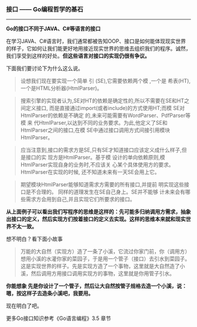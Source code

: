 ### 接口 —— Go编程哲学的基石
***

**Go的接口不同于JAVA、C#等语言的接口**

在学习JAVA、C#语言时，我们通常都被告知OOP、接口是如何能体现现实世界的样子，它如何让我们能更好地用接近现实世界的思维去组织我们的程序。诚然，我们享受到这样的好处。**但这些语言对接口的实现仍很有争议。**

下面我们要讨论下为什么这么说。

> 设想我们现在要实现一个简单  引 (SE),它需要依赖两个模 ,一个是 希表(HT), 一个是HTML分析器(HtmlParser)。

> 搜索引擎的实现者认为,SE对HT的依赖是确定性的,所以不需要在SE和HT之间定义接口, 而是直接通过import(或者include)的方式使用HT;而模 SE对HtmlParser的依赖是不确定 的,未来可能需要有WordParser、PdfParser等模 来 代HtmlParser,以达到不同的业务要求。为此,他定义了SE和HtmlParser之间的接口,在模 SE中通过接口调用方式间接引用模块HtmlParser。

> 应当注意到,接口的需求方是SE,只有SE才知道接口应该定义成什么样子,但是接口的实 现方是HtmlParser。基于模 设计的单向依赖原则,模 HtmlParser实现自身的业务时,不应该关 心某个具体使用方的要求。HtmlParser在实现的时候,  还不知道未来有一天SE会用上它。

> 期望模块HtmlParser能够知道需求方需要的所有接口,并提前 明实现这些接口是不合理的。 同样的道理发生在SE自己身上。SE并不能够 计未来会有哪些需求方会用到自己,并且实现它们所要求的接口。
 
**从上面例子可以看出我们写程序的思维是这样的：先可能多归纳调用方需求，抽象出接口的定义，然后实现方们按着接口的定义去实现。这样的思维本来就和现实世界不太一致。**

想不明白？看下面小故事

> 万能的大自然（实现方）造了一条了小溪，它流过你家门前，你（调用方）想用小溪的水灌你家的菜园子，于是用一个管子（接口）去引水到菜园子。这是实现世界的样子。先是实现方造了一个事物，这里就是大自然造了小溪，然后调用方用接口调用实现方的事物，这里就是你用管子引水。

**你能想象 先是你设计了一个管子，然后让大自然按管子规格去造一个小溪，说：嗯，按这样子去造条小溪吧，我要用。**

现在明白了吧。

更多Go接口知识参考《Go语言编程》3.5 章节
